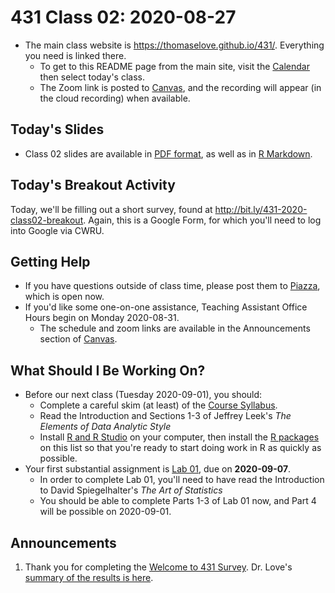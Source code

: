 # 431 Class 02: 2020-08-27

- The main class website is https://thomaselove.github.io/431/. Everything you need is linked there.
    - To get to this README page from the main site, visit the [Calendar](https://thomaselove.github.io/431/calendar.html) then select today's class.
    - The Zoom link is posted to [Canvas](https://canvas.case.edu), and the recording will appear (in the cloud recording) when available.

## Today's Slides

- Class 02 slides are available in [PDF format](https://github.com/THOMASELOVE/431-2020/blob/master/classes/class02/431_class-02-slides_2020.pdf), as well as in [R Markdown](https://github.com/THOMASELOVE/431-2020/blob/master/classes/class02/431_class-02-slides_2020.Rmd).

## Today's Breakout Activity

Today, we'll be filling out a short survey, found at http://bit.ly/431-2020-class02-breakout. Again, this is a Google Form, for which you'll need to log into Google via CWRU.

## Getting Help

- If you have questions outside of class time, please post them to [Piazza](https://piazza.com/case/fall2020/pqhs431), which is open now.
- If you'd like some one-on-one assistance, Teaching Assistant Office Hours begin on Monday 2020-08-31.
    - The schedule and zoom links are available in the Announcements section of [Canvas](https://canvas.case.edu).

## What Should I Be Working On?

- Before our next class (Tuesday 2020-09-01), you should:
    - Complete a careful skim (at least) of the [Course Syllabus](https://thomaselove.github.io/431-2020-syllabus).
    - Read the Introduction and Sections 1-3 of Jeffrey Leek's *The Elements of Data Analytic Style*
    - Install [R and R Studio](https://thomaselove.github.io/431/software_install.html) on your computer, then install the [R packages](https://thomaselove.github.io/431/r_packages.html) on this list so that you're ready to start doing work in R as quickly as possible.
- Your first substantial assignment is [Lab 01](https://github.com/THOMASELOVE/431-2020/blob/master/labs/lab01/lab01.md), due on **2020-09-07**.
    - In order to complete Lab 01, you'll need to have read the Introduction to David Spiegelhalter's *The Art of Statistics*
    - You should be able to complete Parts 1-3 of Lab 01 now, and Part 4 will be possible on 2020-09-01.

## Announcements

1. Thank you for completing the [Welcome to 431 Survey](https://bit.ly/431-2020-welcome-survey). Dr. Love's [summary of the results is here](http://bit.ly/431-2020-welcome-results).

